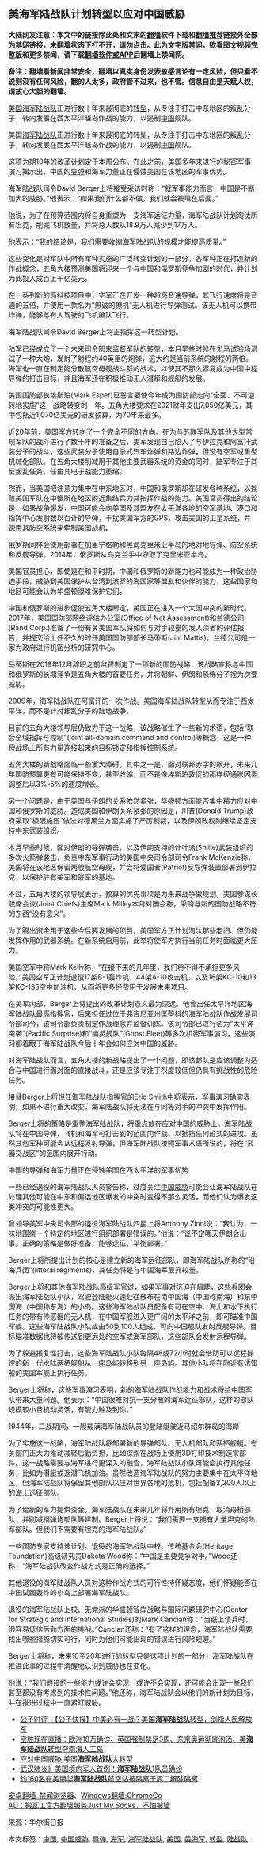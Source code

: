  <h2>美海军陆战队计划转型以应对中国威胁</h2> <p class="notice"><b>大陆网友注意：本文中的链接除此处和文末的<a href="https://github.com/bannedbook/fanqiang" >翻墙</a>软件下载和<a href="https://github.com/killgcd/justmysocks/blob/master/README.md">翻墙推荐</a>链接外全部为禁网链接，未翻墙状态下打不开，请勿点击。此为文字版禁闻，欲看图文视频完整版和更多禁闻，请下载<a href="https://github.com/bannedbook/fanqiang">翻墙软件或APP</a>后翻墙上禁闻网。</p><p>备注：翻墙看新闻非常安全，翻墙以真实身份发表敏感言论有一定风险，但只看不说则没有任何风险，翻的人太多，政府管不过来，也不管。信息自由是天赋人权，请放心大胆的翻墙。</b></p>  <div class="entry"> <p id="summary"><a href="https://www.bannedbook.org/bnews/tag/%e7%be%8e%e5%9b%bd/" class="st_tag internal_tag" rel="tag" title="标签 美国 下的日志">美国</a><a href="https://www.bannedbook.org/bnews/tag/%e6%b5%b7%e5%86%9b/" class="st_tag internal_tag" rel="tag" title="标签 海军 下的日志">海军</a><a href="https://www.bannedbook.org/bnews/tag/%e9%99%86%e6%88%98%e9%98%9f/" class="st_tag internal_tag" rel="tag" title="标签 陆战队 下的日志">陆战队</a>正进行数十年来最彻底的<a href="https://www.bannedbook.org/bnews/tag/%E8%BD%AC%E5%9E%8B/" class="st_tag internal_tag" rel="tag" title="标签 转型 下的日志">转型</a>，从专注于打击中东地区的叛乱分子，转向发展在西太平洋越岛作战的能力，以遏制<span class='wp_keywordlink_affiliate'><a href="https://www.bannedbook.org/" title="中国" target="_blank">中国</a></span>舰队。</p> <p>美国<a href="https://www.bannedbook.org/bnews/tag/%e6%b5%b7%e5%86%9b%e9%99%86%e6%88%98%e9%98%9f/" class="st_tag internal_tag" rel="tag" title="标签 海军陆战队 下的日志">海军陆战队</a>正进行数十年来最彻底的转型，从专注于打击中东地区的叛乱分子，转向发展在西太平洋越岛作战的能力，以遏制<a href="https://www.bannedbook.org/bnews/tag/%E4%B8%AD%E5%9B%BD/" class="st_tag internal_tag" rel="tag" title="标签 中国 下的日志">中国</a>舰队。</p> <p>这项为期10年的改革计划定于本周公布。在此之前，美国多年来进行的秘密军事演习揭示出，中国的<a href="https://www.bannedbook.org/bnews/tag/%e5%af%bc%e5%bc%b9/" class="st_tag internal_tag" rel="tag" title="标签 导弹 下的日志">导弹</a>和海军力量正在侵蚀美国在该地区的军事优势。</p> <p>海军陆战队司令David Berger上将接受采访时称：“就军事能力而言，中国是不断加大的威胁。”他表示：“如果我们什么都不做，我们就会被甩在后面。”</p> <p>他说，为了在预算范围内将自身重塑为一支海军远征力量，海军陆战队计划淘汰所有坦克，削减飞机数量，并将总人数从18.9万人减少到17万人。</p> <p>他表示：“我的结论是，我们需要收缩海军陆战队的规模才能提高质量。”</p> <p>这些变化是对军队中所有军种实施的广泛转变计划的一部分，各军种正在打造新的作战概念，五角大楼预测美国将迎来一个与中国和俄罗斯竞争加剧的时代，并计划为此投入成百上千亿美元。</p> <p>在一系列新的高科技项目中，空军正在开发一种超高音速导弹，其飞行速度将是音速的五倍，并使用一款名为“忠诚的僚机”无人机进行导弹测试。该无人机可以携带炸弹，能够与有人驾驶的飞机编队飞行。</p> <p>海军陆战队司令David Berger上将正指挥这一转型计划。</p> <p>陆军已经成立了一个未来司令部来监督军队的转型，本月早些时候在尤马试验场测试了一种大炮，发射了射程约40英里的炮弹，这大约是当前系统的射程的两倍。海军也一直在制定能分散航空母舰战斗群的战术，以使其不那么容易成为中国中程导弹的打击目标，并且海军还在积极推动无人潜艇和舰艇的发展。</p> <p>美国国防部长埃斯珀(Mark Esper)已誓言要使今年成为国防部走向“全面、不可逆转地实施”这一战略转变的一年。五角大楼要求在2021财年支出7,050亿美元，其中包括近1,070亿美元的研发预算，为70年来最多。</p>  <p>近20年前，美国军方转向了一个完全不同的方向。在为与苏联军队及其他大型常规军队的战斗进行了数十年的准备之后，美军发现自己陷入了与伊拉克和阿富汗武装分子的战斗，这些武装分子使用自杀式汽车炸弹和路边炸弹，但没有空军或重型机械化部队。在五角大楼削减用于其他主要武器系统的资金的同时，陆军专注于其反叛乱任务，任由其电子战能力萎缩。</p> <p>然而，当美国把注意力集中在中东地区时，中国和俄罗斯却在研发各种系统，以挫败美国军队在中俄所在地区附近集结兵力并指挥作战的能力。美国官员得出的结论是，如果战争爆发，中国可能会向美国及其盟友在太平洋各地的空军基地、港口和指挥中心发射数以百计的导弹，干扰美国军方的GPS，攻击美国的卫星系统，并使用其防空系统来牵制美国战机。</p> <p>俄罗斯同样会使用部署在加里宁格勒和黑海克里米亚半岛的地对地导弹、防空系统和反舰导弹。2014年，俄罗斯从乌克兰手中夺取了克里米亚半岛。</p> <p>美国官员担心，即使是在和平时期，中国和俄罗斯的新能力也可能成为一种政治胁迫手段，威胁到美国保护从台湾到波罗的海国家等盟友和伙伴的能力，这些国家和地区可能会认为华盛顿很难保护它们。</p> <p>中国和俄罗斯的进步促使五角大楼断定，美国正在进入一个大国冲突的新时代。2017年，美国国防部网络评估办公室(Office of Net Assessment)和兰德公司(Rand Corp.)准备了一份有关美国军队将如何与对手较量的发人深省的评估报告，并提交给上任不久的时任美国国防部部长马蒂斯(Jim Mattis)。兰德公司是一家为政府进行机密分析的研究中心。</p> <p>马蒂斯在2018年12月辞职之前监督制定了一项新的国防战略，该战略宣称与中国和俄罗斯的长期竞争是五角大楼的首要任务，并将朝鲜、伊朗和恐怖分子视为次要威胁。</p> <p>2009年，海军陆战队在阿富汗的一次作战。美国海军陆战队转型从而专注于西太平洋，而不是针对叛乱分子的陆地战争。</p> <p>目前的五角大楼领导层仍致力于这一战略，该战略催生了一些新的术语，包括“联合全域指挥与控制”(joint all-domain command and control)等概念，这是一种将战场上所有力量连接起来的目标锁定和指挥控制系统。</p> <p>五角大楼的新战略面临一些重大障碍。其中之一是，面对联邦赤字的飙升，未来几年国防预算更有可能保持不变，甚至收缩，而不是像埃斯珀敦促的那样经通胀因素调整后以3%-5%的速度增长。</p> <p>另一个问题是，由于美国与伊朗的关系依然紧张，华盛顿方面能否集中精力应对中国和俄罗斯的威胁。造成美国和伊朗关系紧张的原因是，川普(Donald Trump)政府采取“极限施压”做法对德黑兰方面实施了严厉制裁，以及伊朗政权则继续坚定支持中东武装组织。</p> <p>本月早些时候，面对伊朗的导弹袭击，以及伊朗支持的什叶派(Shiite)武装组织的多次火箭弹袭击，负责中东军事行动的美国中央司令部司令Frank McKenzie称，美国将在该地区保留两艘航空母舰，并会将爱国者(Patriot)反导弹装置部署到伊拉克，以保护驻有美军和联军的基地。</p>  <p>不过，五角大楼的领导层表示，预算的优先事项是为未来战争做规划。美国参谋长联席会议(Joint Chiefs)主席Mark Milley本月对国会称，采购与新的国防战略不符的东西“没有意义”。</p> <p>为了腾出资金用于这些今后要发展的项目，美国军方正计划淘汰那些老旧、但仍能发挥作用的武器系统。在新系统启用前，此举将使军方执行当前任务时面临更大压力。</p> <p>美国空军中将Mark Kelly称，“在接下来的几年里，我们将不得不承担更多风险。”美国空军正计划退役17架B-1轰炸机、44架A-10攻击机、以及16架KC-10和13架KC-135空中加油机，从而将更多经费用于发展未来项目。</p> <p>在美军内部，Berger上将提出的改革计划意义最为深远。他曾出任太平洋地区海军陆战队最高指挥官，后来担任过位于弗吉尼亚州匡蒂科的海军陆战队作战发展司令部司令，该司令部负责制定作战理念并监督训练。该司令部已进行名为“太平洋突袭”(Pacific Surprise)和“幽灵舰队”(Ghost Fleet)等多次机密军事演习，这些演习都着眼于海军陆战队今后十年会如何应对中国的威胁。</p> <p>对海军陆战队而言，五角大楼的新战略提出了一个问题，即该部队是应该调整为适合与中国进行面对面的直接战斗，还是应该专注于烈度较低但仍具有挑战性的危险任务。</p> <p>接替Berger上将担任海军陆战队指挥官的Eric Smith中将表示，军事演习确实表明，如果不进行重大改变，海军陆战队将无法在与同等对手的冲突中发挥作用。</p> <p>Berger上将的策略是重整海军陆战队，将重点放在应对中国的威胁上。海军陆战队将在中国导弹、飞机和海军可打击到的范围内作战，以抵挡任何形式的进攻。虽然其他军种可能会从远程发射导弹，但海军陆战队按照军事术语所说的，将在“武器交战区”的范围内展开行动。</p> <p>中国的导弹和海军力量正在侵蚀美国在西太平洋的军事优势</p> <p>一些已经退役的海军陆战队人员警告称，过度关注<a href="https://www.bannedbook.org/bnews/tag/%E4%B8%AD%E5%9B%BD%E5%A8%81%E8%83%81/" class="st_tag internal_tag" rel="tag" title="标签 中国威胁 下的日志">中国威胁</a>可能会让海军陆战队在处理其他可能在中东和偏远地区爆发的冲突时变得不那么灵活，而他们认为爆发这类冲突的可能性更大。</p> <p>曾领导美军中央司令部的退役海军陆战队四星上将Anthony Zinni说：“我认为，一味地围绕一个特定的地区进行组织部署是错误的。”他说：“说不定哪天伊朗会出事。正确的策略是做好准备，能够远征，平衡部署。”</p> <p>Berger上将所提出计划的核心是建立新的海军远征部队，即海军陆战队所称的“沿海兵团”(littoral regiments)，其任务将是与中国海军展开较量。</p>  <p>Berger上将和其他海军陆战队高级军官说，如果军事对抗迫在眉睫，这些兵团会派出海军陆战队小队，驾驶登陆艇火速赶往散布在南中国海（中国称南海）和东中国海（中国称东海）的小岛。这些海军陆战队员配备有可在空中、海上和水下执行任务的带有传感器的无人机，在中国军舰进入更广阔的太平洋之前，即可瞄准中国军舰。这些海军陆战队小队或由50到100人组成，可向中国舰队发射反舰导弹。目标瞄准数据也将被传送到更远处的空军或海军部队，这些部队会发射远程导弹。</p> <p>为了躲避报复性打击，这些海军陆战队小队每隔48或72小时就会借助可以远程操控的新一代水陆两栖舰船从一座岛屿转移到另一座岛屿。其他小队将在附近有诱饵船的美国军舰上执行任务。</p> <p>Berger上将称，这些军事演习表明，新的海军陆战队作战能力和战术将给中国军队带来大量问题。他表示：“中国很难对抗一支分散的海军远征部队，这样的部队规模较小且机动灵活，有能力触及到你。”</p> <p>1944年，二战期间，一艘载满海军陆战队员的登陆艇驶近马绍尔群岛的海岸</p> <p>为了实施这一战略，海军陆战队将部署新的导弹部队、无人机部队和两栖舰艇。有关部门正大力推动减轻后勤负担，比如探索在战场上使用3D打印技术制造零部件。这一战略需要与海军进行更深入的融合，海军陆战队小队可能会执行其他任务，比如为潜艇或返潜飞机加油。虽然改造海军陆战队的努力主要集中在太平洋地区，但海军陆战队将保留其他部队以应对世界各地的危机，包括配备2,200人以上的海上远征部队。</p> <p>为了给新的军力提供资金，海军陆战队在未来几年将弃用所有坦克，取消舟桥部队，并削减榴弹炮部队等建制。Berger上将说：“我们需要一支拥有大量坦克的陆军部队。但我们不需要有坦克的海军陆战队。”</p> <p>一些国防专家支持该计划。退役的海军陆战队中校、传统基金会(Heritage Foundation)高级研究员Dakota Wood称：“中国是主要竞争对手。”Wood还称：“海军陆战队改变作战方式是正确的选择。”</p> <p>其他退役的海军陆战队人员对这种作战方式的可行性持怀疑态度，他们怀疑能否在中国试图轰炸的小岛上部署海军陆战队。</p> <p>退役的海军陆战队上校、无党派的华盛顿智库战略与国际问题研究中心(Center for Strategic and International Studies)的Mark Cancian称：“当纸上谈兵时，很容易低估后勤方面的挑战。”Cancian还称：“有了这样的理念，海军陆战队需要找出哪些措施切实可行，同时为他们可能出现的错误进行风险规避。”</p> <p>Berger上将称，未来10至20年进行的转型只是这项计划的一部分，海军陆战队在推进此事的过程中清醒地认识到威胁也在变化。</p> <p>他说：“我们假设的一些能力或许会实现，或许不会实现，还可能会出现一些我们甚至都没有考虑到的技术性问题。”他还称，海军陆战队会以他们的新计划为目标，并在推进过程中一直紧盯威胁。</p>  <ul class='op-related-articles' title='相关阅读'> <li><a href='https://www.bannedbook.org/bnews/bannedvideo/20200325/1299908.html' target='_blank'>公子时评：【公子快报】中美必有一战？美国<b>海军陆战队</b>转型，剑指人民解放军 </a></li> <li><a href='https://www.bannedbook.org/bnews/bannedvideo/20200324/1299237.html' target='_blank'>宝胜现在直播：欧洲18万确诊、英国强制禁足3周、东京奥运彻底泡汤、美<b>海军陆战队</b>转型夺南海人工岛</a></li> <li><a href='https://www.bannedbook.org/bnews/headline/20200324/1299073.html' target='_blank'>应对中国威胁  美国<b>海军陆战队</b>大转型</a></li> <li><a href='https://www.bannedbook.org/bnews/cnnews/20200308/1290579.html' target='_blank'>武汉肺炎》美国境内军人首例！<b>海军陆战队</b>1队员确诊</a></li> <li><a href='https://www.bannedbook.org/bnews/worldnews/usa/20200221/1280716.html' target='_blank'>约160名在美丽华<b>海军陆战队</b>航空站被隔离于周二解除隔离</a></li> </ul> <div class="texttj"> <a href="https://github.com/bannedbook/fanqiang/wiki/%E5%AE%89%E5%8D%93%E7%BF%BB%E5%A2%99-%E7%A6%81%E9%97%BB%E6%B5%8F%E8%A7%88%E5%99%A8" target="_blank">安卓翻墙-禁闻浏览器</a>、<a href="https://github.com/bannedbook/fanqiang/wiki/Chrome%E4%B8%80%E9%94%AE%E7%BF%BB%E5%A2%99%E5%8C%85" target="_blank">Windows翻墙:ChromeGo</a><br/> <a href="https://github.com/killgcd/justmysocks/blob/master/README.md" target="_blank">AD：搬瓦工官方翻墙服务Just My Socks，不怕被墙</a> </div><p> 来源：华尔街日报 </p><a name='sharetosocial'></a>           </div><!--END ENTRY--> <div class="postfooter"> <div>本文标签：<a href="https://www.bannedbook.org/bnews/tag/%E4%B8%AD%E5%9B%BD/" rel="tag">中国</a>, <a href="https://www.bannedbook.org/bnews/tag/%E4%B8%AD%E5%9B%BD%E5%A8%81%E8%83%81/" rel="tag">中国威胁</a>, <a href="https://www.bannedbook.org/bnews/tag/%e5%af%bc%e5%bc%b9/" rel="tag">导弹</a>, <a href="https://www.bannedbook.org/bnews/tag/%e6%b5%b7%e5%86%9b/" rel="tag">海军</a>, <a href="https://www.bannedbook.org/bnews/tag/%e6%b5%b7%e5%86%9b%e9%99%86%e6%88%98%e9%98%9f/" rel="tag">海军陆战队</a>, <a href="https://www.bannedbook.org/bnews/tag/%e7%be%8e%e5%9b%bd/" rel="tag">美国</a>, <a href="https://www.bannedbook.org/bnews/tag/%E7%BE%8E%E6%B5%B7%E5%86%9B/" rel="tag">美海军</a>, <a href="https://www.bannedbook.org/bnews/tag/%E8%BD%AC%E5%9E%8B/" rel="tag">转型</a>, <a href="https://www.bannedbook.org/bnews/tag/%e9%99%86%e6%88%98%e9%98%9f/" rel="tag">陆战队</a></div>  </div><!--END POSTFOOTER--> 